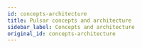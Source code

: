 ```yaml
---
id: concepts-architecture
title: Pulsar concepts and architecture
sidebar_label: Concepts and architecture
original_id: concepts-architecture
---
```











